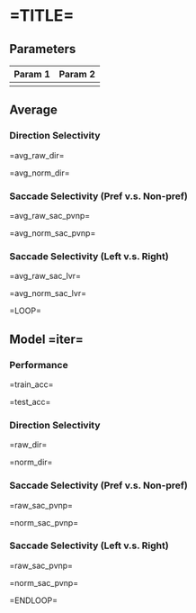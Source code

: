 # =TITLE=
## Parameters

| Param 1 | Param 2 |
| ------- | ------- |
|         |         |

## Average
### Direction Selectivity
=avg_raw_dir=

=avg_norm_dir=
### Saccade Selectivity (Pref v.s. Non-pref)
=avg_raw_sac_pvnp=

=avg_norm_sac_pvnp=
### Saccade Selectivity (Left v.s. Right)
=avg_raw_sac_lvr=

=avg_norm_sac_lvr=

=LOOP=
## Model =iter= 
### Performance
=train_acc=

=test_acc=
### Direction Selectivity
=raw_dir=

=norm_dir=
### Saccade Selectivity (Pref v.s. Non-pref)
=raw_sac_pvnp=

=norm_sac_pvnp=
### Saccade Selectivity (Left v.s. Right)
=raw_sac_pvnp=

=norm_sac_pvnp=

=ENDLOOP=


